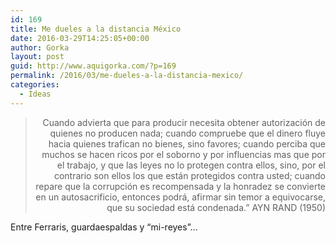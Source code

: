 ```yaml
---
id: 169
title: Me dueles a la distancia México
date: 2016-03-29T14:25:05+00:00
author: Gorka
layout: post
guid: http://www.aquigorka.com/?p=169
permalink: /2016/03/me-dueles-a-la-distancia-mexico/
categories:
  - Ideas
---
```

> <p style="text-align: right;">
>   Cuando advierta que para producir necesita obtener autorización de quienes no producen nada; cuando compruebe que el dinero fluye hacia quienes trafican no bienes, sino favores; cuando perciba que muchos se hacen ricos por el soborno y por influencias mas que por el trabajo, y que las leyes no lo protegen contra ellos, sino, por el contrario son ellos los que están protegidos contra usted; cuando repare que la corrupción es recompensada y la honradez se convierte en un autosacrificio, entonces podrá, afirmar sin temor a equivocarse, que su sociedad está condenada.&#8221; AYN RAND (1950)
> </p>

Entre Ferraris, guardaespaldas y &#8220;mi-reyes&#8221;&#8230;
